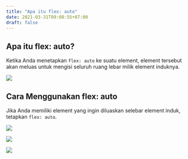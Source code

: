 ```yaml
---
title: "Apa itu flex: auto"
date: 2021-03-31T09:08:55+07:00
draft: false
---
```


## Apa itu flex: auto?

Ketika Anda menetapkan `flex: auto` ke suatu element, element tersebut akan meluas untuk mengisi seluruh ruang lebar milik element induknya.

![](https://d2aj9sy12tbpym.cloudfront.net/progate/shared/images/slide/html/study/4/1584415182636.png)

## Cara Menggunakan  flex: auto

Jika Anda memiliki element yang ingin diluaskan selebar element induk, tetapkan `flex: auto`.

![](https://d2aj9sy12tbpym.cloudfront.net/progate/shared/images/slide/html/study/4/1584415190891.png)

![](https://d2aj9sy12tbpym.cloudfront.net/progate/shared/images/slide/html/study/4/1584415200190.png)

![](https://d2aj9sy12tbpym.cloudfront.net/progate/shared/images/slide/html/study/4/1584415209346.png)

